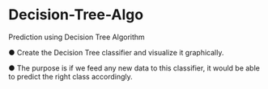 # Decision-Tree-Algo
Prediction using Decision Tree  Algorithm 

● Create the Decision Tree classifier and visualize it graphically. 

● The purpose is if we feed any new data to this classifier, it would be able to predict the right class accordingly.
